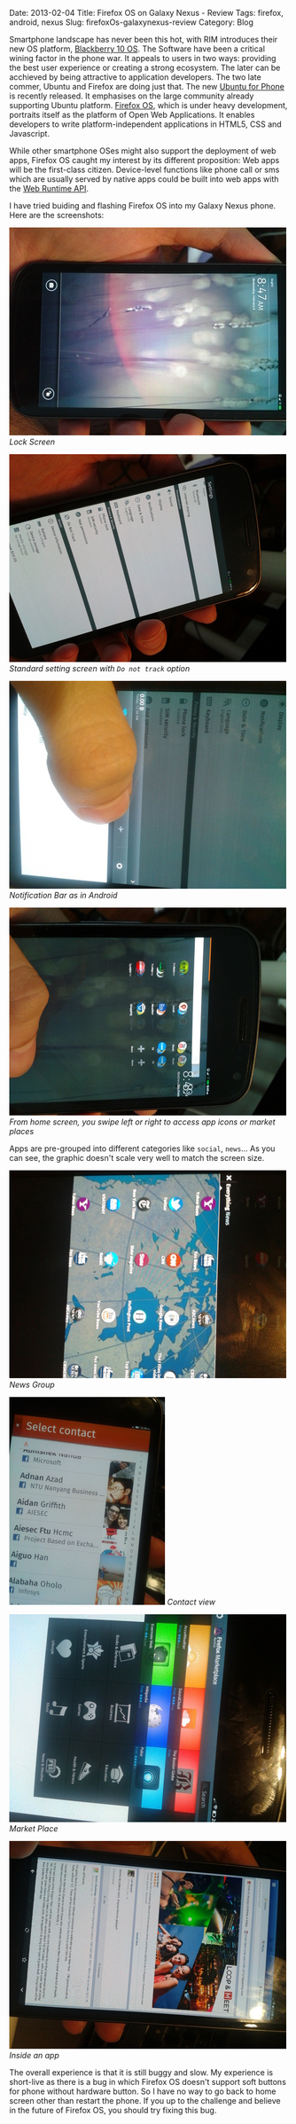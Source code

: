 Date: 2013-02-04
Title: Firefox OS on Galaxy Nexus - Review
Tags: firefox, android, nexus
Slug: firefoxOs-galaxynexus-review
Category: Blog

Smartphone landscape has never been this hot, with RIM introduces their new OS platform, [Blackberry 10 OS](http://sg.blackberry.com/software/smartphones/blackberry-10-os.html). The Software have been a critical wining factor in the phone war. It appeals to users in two ways: providing the best user experience or creating a strong ecosystem. The later can be acchieved by being attractive to application developers. The two late commer, Ubuntu and Firefox are doing just that. The new [Ubuntu for Phone](http://www.ubuntu.com/devices/phone) is recently released. It emphasises on the large community already supporting Ubuntu platform. [Firefox OS](https://developer.mozilla.org/en/docs/Mozilla/Firefox_OS), which is under heavy development, portraits itself as the platform of Open Web Applications. It enables developers to write platform-independent applications in HTML5, CSS and Javascript. 

While other smartphone OSes might also support the deployment of web apps, Firefox OS caught my interest by its different proposition: Web apps will be the first-class citizen. Device-level functions like phone call or sms which are usually served by native apps could be built into web apps with the [Web Runtime API](https://wiki.mozilla.org/WebAPI). 

I have tried buiding and flashing Firefox OS into my Galaxy Nexus phone. Here are the screenshots:

![Lock Screen](./images/firefoxos1.jpg)
*Lock Screen*

![Setting](./images/firefoxos2.jpg)
*Standard setting screen with `Do not track` option*

![Notification Bar](./images/firefoxos5.jpg)
*Notification Bar as in Android*

![Swipe](./images/firefoxos6.jpg)
*From home screen, you swipe left or right to access app icons or market places*

Apps are pre-grouped into different categories like `social`, `news`... As you can see, the graphic doesn't scale very well to match the screen size. 

![News](./images/firefoxos7-0.jpg)
*News Group*

![Contact View](./images/firefoxos3-1.jpg)
*Contact view*

![Market Place](./images/firefoxos8.jpg)
*Market Place*

![Facebook](./images/firefoxos7-1.jpg)
*Inside an app*

The overall experience is that it is still buggy and slow. My experience is short-live as there is a bug in which Firefox OS doesn't support soft buttons for phone without hardware button. So I have no way to go back to home screen other than restart the phone. If you up to the challenge and believe in the future of Firefox OS, you should try fixing this bug. 


